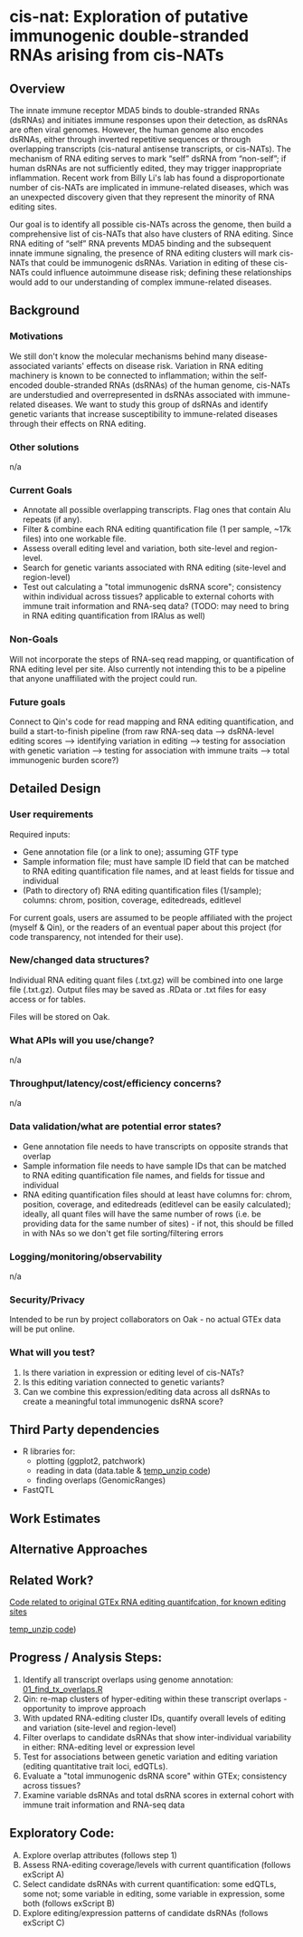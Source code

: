 # cis-nat: Exploration of putative immunogenic double-stranded RNAs arising from cis-NATs #

## Overview

The innate immune receptor MDA5 binds to double-stranded RNAs (dsRNAs) and initiates immune responses upon their detection, as dsRNAs are often viral genomes. However, the human genome also encodes dsRNAs, either through inverted repetitive sequences or through overlapping transcripts (cis-natural antisense transcripts, or cis-NATs). The mechanism of RNA editing serves to mark “self” dsRNA from “non-self”; if human dsRNAs are not sufficiently edited, they may trigger inappropriate inflammation. Recent work from Billy Li's lab has found a disproportionate number of cis-NATs are implicated in immune-related diseases, which was an unexpected discovery given that they represent the minority of RNA editing sites.

Our goal is to identify all possible cis-NATs across the genome, then build a comprehensive list of cis-NATs that also have clusters of RNA editing. Since RNA editing of “self” RNA prevents MDA5 binding and the subsequent innate immune signaling, the presence of RNA editing clusters will mark cis-NATs that could be immunogenic dsRNAs. Variation in editing of these cis-NATs could influence autoimmune disease risk; defining these relationships would add to our understanding of complex immune-related diseases.

## Background 
### Motivations
We still don't know the molecular mechanisms behind many disease-associated variants' effects on disease risk. Variation in RNA editing machinery is known to be connected to inflammation; within the self-encoded double-stranded RNAs (dsRNAs) of the human genome, cis-NATs are understudied and overrepresented in dsRNAs associated with immune-related diseases. We want to study this group of dsRNAs and identify genetic variants that increase susceptibility to immune-related diseases through their effects on RNA editing.

### Other solutions
n/a

### Current Goals
- Annotate all possible overlapping transcripts. Flag ones that contain Alu repeats (if any).
- Filter & combine each RNA editing quantification file (1 per sample, ~17k files) into one workable file.
- Assess overall editing level and variation, both site-level and region-level.
- Search for genetic variants associated with RNA editing (site-level and region-level)
- Test out calculating a "total immunogenic dsRNA score"; consistency within individual across tissues? applicable to external cohorts with immune trait information and RNA-seq data? (TODO: may need to bring in RNA editing quantification from IRAlus as well)


### Non-Goals
Will not incorporate the steps of RNA-seq read mapping, or quantification of RNA editing level per site. Also currently not intending this to be a pipeline that anyone unaffiliated with the project could run.

### Future goals
Connect to Qin's code for read mapping and RNA editing quantification, and build a start-to-finish pipeline (from raw RNA-seq data --> dsRNA-level editing scores --> identifying variation in editing --> testing for association with genetic variation --> testing for association with immune traits --> total immunogenic burden score?)


## Detailed Design
### User requirements
Required inputs:
- Gene annotation file (or a link to one); assuming GTF type
- Sample information file; must have sample ID field that can be matched to RNA editing quantification file names, and at least fields for tissue and individual
- (Path to directory of) RNA editing quantification files (1/sample); columns: chrom, position, coverage, editedreads, editlevel

For current goals, users are assumed to be people affiliated with the project (myself & Qin), or the readers of an eventual paper about this project (for code transparency, not intended for their use).

### New/changed data structures?
Individual RNA editing quant files (.txt.gz) will be combined into one large file (.txt.gz). Output files may be saved as .RData or .txt files for easy access or for tables.

Files will be stored on Oak.

### What APIs will you use/change?
n/a

### Throughput/latency/cost/efficiency concerns?
n/a

### Data validation/what are potential error states?
- Gene annotation file needs to have transcripts on opposite strands that overlap
- Sample information file needs to have sample IDs that can be matched to RNA editing quantification file names, and fields for tissue and individual
- RNA editing quantification files should at least have columns for: chrom, position, coverage, and editedreads (editlevel can be easily calculated); ideally, all quant files will have the same number of rows (i.e. be providing data for the same number of sites) - if not, this should be filled in with NAs so we don't get file sorting/filtering errors

### Logging/monitoring/observability
n/a

### Security/Privacy
Intended to be run by project collaborators on Oak - no actual GTEx data will be put online.

### What will you test?
1. Is there variation in expression or editing level of cis-NATs?
2. Is this editing variation connected to genetic variants?
3. Can we combine this expression/editing data across all dsRNAs to create a meaningful total immunogenic dsRNA score?

## Third Party dependencies
- R libraries for:
  - plotting (ggplot2, patchwork)
  - reading in data (data.table & [temp_unzip code](https://gist.github.com/xhdong-umd/6429e7f96735142fa467f3b1daa91a2c))
  - finding overlaps (GenomicRanges)
- FastQTL


## Work Estimates

## Alternative Approaches

## Related Work?
[Code related to original GTEx RNA editing quantifcation, for known editing sites](https://github.com/vargasliqin/mpileup)

[temp_unzip code](https://gist.github.com/xhdong-umd/6429e7f96735142fa467f3b1daa91a2c))

## Progress / Analysis Steps:
1. Identify all transcript overlaps using genome annotation: [01_find_tx_overlaps.R](https://github.com/odegoede/cis-nat/blob/main/find_overlapping_transcripts/01_find_tx_overlaps.R)
2. Qin: re-map clusters of hyper-editing within these transcript overlaps - opportunity to improve approach
3. With updated RNA-editing cluster IDs, quantify overall levels of editing and variation (site-level and region-level)
4. Filter overlaps to candidate dsRNAs that show inter-individual variability in either: RNA-editing level or expression level
5. Test for associations between genetic variation and editing variation (editing quantitative trait loci, edQTLs).
6. Evaluate a "total immunogenic dsRNA score" within GTEx; consistency across tissues?
7. Examine variable dsRNAs and total dsRNA scores in external cohort with immune trait information and RNA-seq data

## Exploratory Code:
<ol type="A">
  <li>Explore overlap attributes (follows step 1)</li>
  <li>Assess RNA-editing coverage/levels with current quantification (follows exScript A)</li>
  <li>Select candidate dsRNAs with current quantification: some edQTLs, some not; some variable in editing, some variable in expression, some both (follows exScript B)</li>
  <li>Explore editing/expression patterns of candidate dsRNAs (follows exScript C)</li>
</ol>



